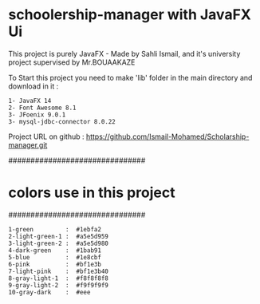 # schoolership-manager with JavaFX Ui

This project is purely JavaFX - Made by Sahli Ismail, and it's university project supervised by Mr.BOUAAKAZE 

To Start this project you need to make 'lib' folder in the main directory and download in it :

    1- JavaFX 14
    2- Font Awesome 8.1
    3- JFoenix 9.0.1
    3- mysql-jdbc-connector 8.0.22

Project URL on github : https://github.com/Ismail-Mohamed/Scholarship-manager.git

###############################
# colors use in this project
###############################

    1-green         :  #1ebfa2
    2-light-green-1 :  #a5e5d959
    3-light-green-2 :  #a5e5d980
    4-dark-green    :  #1bab91
    5-blue          :  #1e8cbf
    6-pink          :  #bf1e3b
    7-light-pink    :  #bf1e3b40
    8-gray-light-1  :  #f8f8f8f8
    9-gray-light-2  :  #f9f9f9f9
    10-gray-dark    :  #eee

